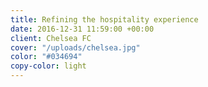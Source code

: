 ```yaml
---
title: Refining the hospitality experience
date: 2016-12-31 11:59:00 +00:00
client: Chelsea FC
cover: "/uploads/chelsea.jpg"
color: "#034694"
copy-color: light
---
```


